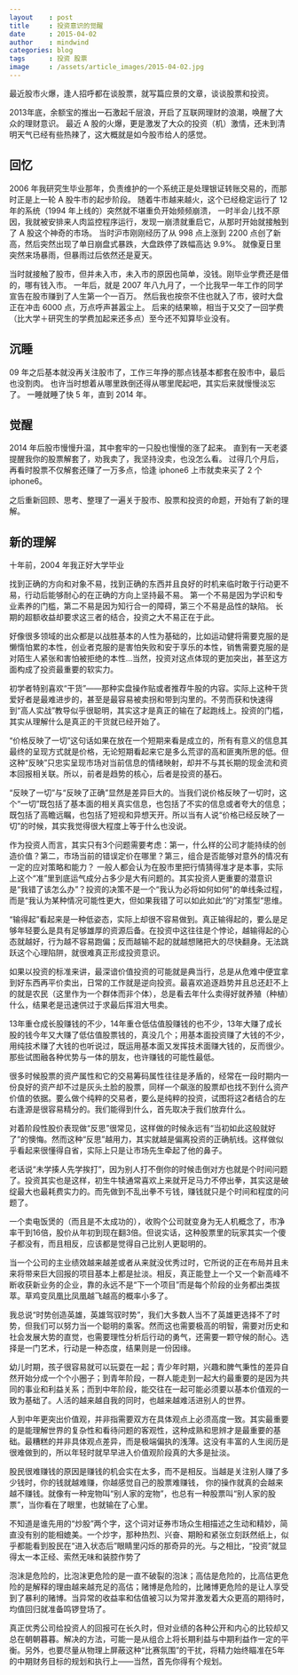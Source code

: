 ```yaml
---
layout    : post
title     : 投资意识的觉醒
date      : 2015-04-02
author    : mindwind
categories: blog
tags      : 投资 股票
image     : /assets/article_images/2015-04-02.jpg
---
```



最近股市火爆，逢人招呼都在谈股票，就写篇应景的文章，谈谈股票和投资。


2013年底，余额宝的推出一石激起千层浪，开启了互联网理财的浪潮，唤醒了大众的理财意识。
最近 A 股的火爆，更是激发了大众的投资（机）激情，还未到清明天气已经有些热辣了，这大概就是如今股市给人的感觉。


## 回忆
2006 年我研究生毕业那年，负责维护的一个系统正是处理银证转账交易的，而那时正是上一轮 A 股牛市的起步阶段。
随着牛市越来越火，这个已经稳定运行了 12 年的系统（1994 年上线的）突然就不堪重负开始频频崩溃，
一时半会儿找不原因，我就被安排来人肉监控程序运行，发现一崩溃就重启它，从那时开始就接触到了 A 股这个神奇的市场。
当时沪市刚刚经历了从 998 点上涨到 2200 点创了新高，然后突然出现了单日崩盘式暴跌，大盘跌停了跌幅高达 9.9%。
就像夏日里突然来场暴雨，但暴雨过后依然还是夏天。


当时就接触了股市，但并未入市，未入市的原因也简单，没钱。刚毕业学费还是借的，哪有钱入市。
一年后，就是 2007 年八九月了，一个比我早一年工作的同学宣告在股市赚到了人生第一个一百万。
然后我也按奈不住也就入了市，彼时大盘正在冲击 6000 点，万点呼声甚嚣尘上。
后来的结果嘛，相当于又交了一回学费（比大学＋研究生的学费加起来还多点）至今还不知算毕业没有。


## 沉睡
09 年之后基本就没再关注股市了，工作三年挣的那点钱基本都套在股市中，最后也没割肉。
也许当时想着从哪里跌倒还得从哪里爬起吧，其实后来就慢慢淡忘了。
一睡就睡了快 5 年，直到 2014 年。


## 觉醒
2014 年后股市慢慢升温，其中套牢的一只股也慢慢的涨了起来。
直到有一天老婆提醒我你的股票解套了，劝我卖了，我坚持没卖，也没怎么看。
过得几个月后，再看时股票不仅解套还赚了一万多点，恰逢 iphone6 上市就卖来买了 2 个 iphone6。


之后重新回顾、思考、整理了一遍关于股市、股票和投资的命题，开始有了新的理解。


## 新的理解
十年前，2004 年我正好大学毕业



找到正确的方向和对象不易，找到正确的东西并且良好的时机来临时敢于行动更不易，行动后能够耐心的在正确的方向上坚持最不易。
第一个不易是因为学识和专业素养的门槛，第二不易是因为知行合一的障碍，第三个不易是品性的缺陷。
长期的超额收益却要求这三者的结合，投资之大不易正在于此。

好像很多领域的出众都是以战胜基本的人性为基础的，比如运动健将需要克服的是懒惰怕累的本性，创业者克服的是害怕失败和安于享乐的本性，销售需要克服的是对陌生人紧张和害怕被拒绝的本性...当然，投资对这点体现的更加突出，甚至这方面构成了投资最重要的软实力。

初学者特别喜欢“干货”——那种实盘操作贴或者推荐牛股的内容。实际上这种干货爱好者是最难进步的，甚至是最容易被卖拐和带到沟里的。不劳而获和快速得到“高人实战”教导似乎很聪明，其实这才是真正的输在了起跑线上。投资的门槛，其实从理解什么是真正的干货就已经开始了。

“价格反映了一切”这句话如果在放在一个短期来看是成立的，所有有意义的信息其最终的呈现方式就是价格，无论短期看起来它是多么荒谬的高和匪夷所思的低。但这种“反映”只忠实呈现市场对当前信息的情绪映射，却并不与其长期的现金流和资本回报相关联。所以，前者是趋势的核心，后者是投资的基石。

“反映了一切”与“反映了正确”显然是差异巨大的。当我们说价格反映了一切时，这个“一切”既包括了基本面的相关真实信息，也包括了不实的信息或者夸大的信息；既包括了高瞻远瞩，也包括了短视和异想天开。所以当有人说“价格已经反映了一切”的时候，其实我觉得很大程度上等于什么也没说。

作为投资人而言，其实只有3个问题需要考虑：第一，什么样的公司才能持续的创造价值？第二，市场当前的错误定价在哪里？第三，组合是否能够对意外的情况有一定的应对策略和能力？
一般人都会认为在股市里把行情猜得准才是本事，实际上这个“准”里到底运气成分占多少是大有问题的。其实投资人更重要的潜意识是“我错了该怎么办”？投资的决策不是一个“我认为必将如何如何”的单线条过程，而是“我认为某种情况可能性更大，但如果我错了可以如此如此“的”对策型“思维。

“输得起”看起来是一种低姿态，实际上却很不容易做到。真正输得起的，要么是足够年轻要么是具有足够雄厚的资源后备。在投资中这往往是个悖论，越输得起的心态就越好，行为越不容易跑偏；反而越输不起的就越想赌把大的尽快翻身。无法跳跃这个心理陷阱，就很难真正形成投资意识。

如果以投资的标准来讲，最深谙价值投资的可能就是典当行，总是从危难中便宜拿到好东西再平价卖出，日常的工作就是逆向投资。最喜欢追逐趋势并且总还赶不上的就是农民（这里作为一个群体而非个体），总是看去年什么卖得好就养殖（种植）什么，结果老是迅速供过于求最后挥泪大甩卖。

13年重仓成长股赚钱的不少，14年重仓低估值股赚钱的也不少，13年大赚了成长股的钱今年又大赚了低估值股票钱的，真没几个；用基本面投资赚了大钱的不少，用纯技术赚了大钱的也听说过，既运用基本面又发挥技术面赚大钱的，反而很少。那些试图融各种优势与一体的朋友，也许赚钱的可能性最低。

很多时候股票的资产属性和它的交易筹码属性往往是矛盾的，经常在一段时期内一份良好的资产却不过是灰头土脸的股票，同样一个飙涨的股票却也找不到什么资产价值的依据。要么做个纯粹的交易者，要么是纯粹的投资，试图将这2者结合的左右逢源是很容易精分的。我们能得到什么，首先取决于我们放弃什么。

对着阶段性股价表现做“反思”很常见，这样做的时候永远有“当初如此这般就好了”的懊悔。然而这种“反思”越用力，其实就越是偏离投资的正确航线。这样做似乎看起来很懂得自省，实际上只是让市场先生牵起了他的鼻子。

老话说“未学揍人先学挨打”，因为别人打不倒你的时候击倒对方也就是个时间问题了。投资其实也是这样，初生牛犊通常喜欢上来就开足马力不停出拳，其实这是破绽最大也最耗费实力的。而先做到不乱出拳不亏钱，赚钱就只是个时间和程度的问题了。

一个卖电饭煲的（而且是不太成功的），收购个公司就变身为无人机概念了，市净率干到16倍，股价从年初到现在翻3倍。但说实话，这种股票里的玩家其实一个傻子都没有，而且相反，应该都是觉得自己比别人更聪明的。

当一个公司的主业绩效越来越差或者从来就没优秀过时，它所说的正在布局并且未来将带来巨大回报的项目基本上都是扯淡。相反，真正能登上一个又一个新高峰不断收获新业务的企业，靠的永远不是“下一个项目”而是每个阶段的业务都出类拔萃。草鸡变凤凰比凤凰越飞越高的概率小多了。

我总说“时势创造英雄，英雄驾驭时势”，我们大多数人当不了英雄更选择不了时势，但我们可以努力当一个聪明的乘客。然而这也需要极高的明智，需要对历史和社会发展大势的直觉，也需要理性分析后行动的勇气，还需要一颗守候的耐心。选择是一门艺术，行动是一种态度，结果则是一份因缘。


幼儿时期，孩子很容易就可以玩耍在一起；青少年时期，兴趣和脾气秉性的差异自然开始分成一个个小圈子；到青年阶段，一群人能走到一起大约最重要的是因为共同的事业和利益关系；而到中年阶段，能交往在一起可能必须要以基本价值观的一致为基础了。人活的越来越自我的同时，也越来越难活进别人的世界。


人到中年更突出价值观，并非指需要双方在具体观点上必须高度一致。其实最重要的是能理解世界的复杂性和看待问题的客观性，这种成熟和思辨才是最重要的基础。最糟糕的并非具体观点差异，而是极端偏执的浅薄。这没有丰富的人生阅历是很难做到的，所以年轻时就早早进入价值观阶段真的大多是扯淡。


股民很难赚钱的原因是赚钱的机会实在太多，而不是相反。当越是关注别人赚了多少钱时，你的钱就越难赚，你越感觉自己的股票难赚钱，
你的操作就真的会越来越不赚钱。就像有一种宠物叫“别人家的宠物”，也总有一种股票叫“别人家的股票”，当你看在了眼里，也就输在了心里。


不知道是谁先用的“炒股”两个字，这个词对证券市场众生相描述之生动和精妙，简直没有别的能相媲美。一个炒字，那种热烈、兴奋、期盼和紧张立刻跃然纸上，似乎都能看到股民在“进入状态后”眼睛里闪烁的那奇异的光。与之相比，“投资”就显得太一本正经、索然无味和装腔作势了

泡沫是危险的，比泡沫更危险的是一直不破裂的泡沫；高估是危险的，比高估更危险的是解释的理由越来越充足的高估；赌博是危险的，比赌博更危险的是让人享受到了暴利的赌博。当异常的收益率和估值被习以为常并激发着大众更高的期待时，均值回归就准备鸣锣登场了。

真正优秀公司给投资人的回报可在长久时，但对业绩的各种公开和内心的比较却又总在朝朝暮暮。解决的方法，可能一是从组合上将长期利益与中期利益作一定的平衡。另外，也要尽量从物理上屏蔽这种“比赛氛围”的干扰，将精力始终瞄准在5年的中期财务目标的规划和执行上——当然，首先你得有个规划。

